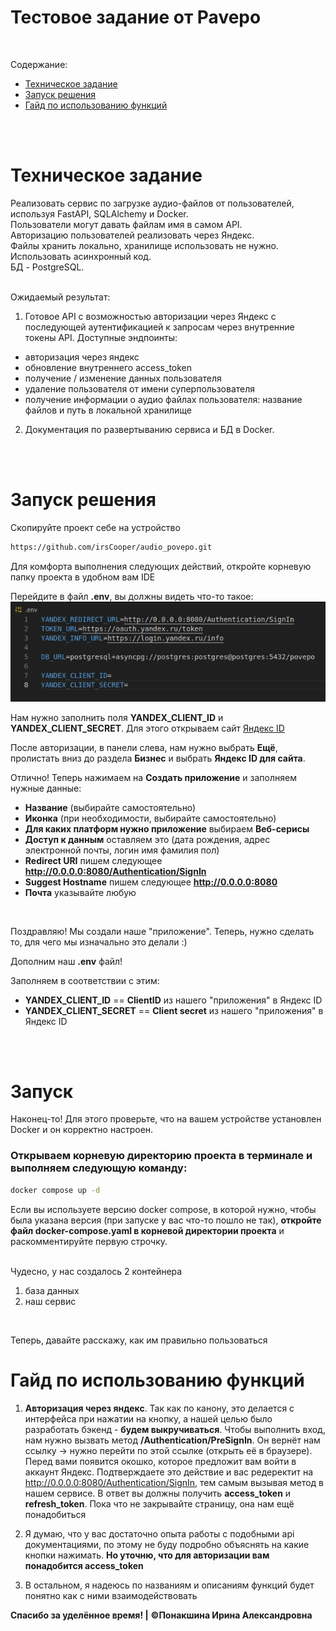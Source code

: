 # Тестовое задание от Pavepo

<br>

Содержание:
- <a href='#тз'>Техническое задание</a>
- <a href='#запуск'>Запуск решения</a>
- <a href='#гайд'>Гайд по использованию функций</a>

<br><br>

<h1 id='тз'>Техническое задание</h1>

Реализовать сервис по загрузке аудио-файлов от пользователей, используя FastAPI, SQLAlchemy и Docker.<br> 
Пользователи могут давать файлам имя в самом API.<br>
Авторизацию пользователей реализовать через Яндекс.<br>
Файлы хранить локально, хранилище использовать не нужно.<br>
Использовать асинхронный код.<br>
БД - PostgreSQL. <br><br>


Ожидаемый результат:
1. Готовое API с возможностью авторизации через Яндекс с последующей аутентификацией к запросам через внутренние токены API.
Доступные эндпоинты: 
- авторизация через яндекс
- обновление внутреннего access_token 
- получение / изменение данных пользователя
- удаление пользователя от имени суперпользователя 
- получение информации о аудио файлах пользователя: название файлов и путь в локальной хранилище

2. Документация по развертыванию сервиса и БД в Docker.


<br> <br> 

<h1 id='запуск'>Запуск решения</h1>
Скопируйте проект себе на устройство

```sh
https://github.com/irsCooper/audio_povepo.git
```

Для комфорта выполнения следующих действий, откройте корневую папку проекта в удобном вам IDE <br>

Перейдите в файл __.env__, вы должны видеть что-то такое:
![картинка](./image_by_readme/img_env.png)

Нам нужно заполнить поля __YANDEX_CLIENT_ID__ и __YANDEX_CLIENT_SECRET__. Для этого открываем сайт [Яндекс ID](https://id.yandex.ru/)

После авторизации, в панели слева, нам нужно выбрать __Ещё__, пролистать вниз до раздела __Бизнес__ и выбрать __Яндекс ID для сайта__.<br>

Отлично! Теперь нажимаем на __Создать приложение__ и заполняем нужные данные:
- __Название__ (выбирайте самостоятельно)
- __Иконка__ (при необходимости, выбирайте самостоятельно)
- __Для каких платформ нужно приложение__ выбираем __Веб-серисы__
- __Доступ к данным__ оставляем это (дата рождения, адрес электронной почты, логин имя фамилия пол)
- __Redirect URI__ пишем следующее __http://0.0.0.0:8080/Authentication/SignIn__ 
- __Suggest Hostname__ пишем следующее __http://0.0.0.0:8080__ 
- __Почта__ указывайте любую

<br>

Поздравляю! Мы создали наше "приложение". Теперь, нужно сделать то, для чего мы изначально это делали :) <br>

Дополним наш __.env__ файл! <br>

Заполняем в соответствии с этим:
- __YANDEX_CLIENT_ID__ == __ClientID__ из нашего "приложения" в Яндекс ID
- __YANDEX_CLIENT_SECRET__ == __Client secret__ из нашего "приложения" в Яндекс ID

<br><br>

# Запуск
Наконец-то! Для этого проверьте, что на вашем устройстве установлен Docker и он корректно настроен. <br>

### Открываем корневую директорию проекта в терминале и выполняем следующую команду:

```sh 
docker compose up -d
```

Если вы используете версию docker compose, в которой нужно, чтобы была указана версия (при запуске у вас что-то пошло не так), __откройте файл docker-compose.yaml в корневой директории проекта__ и раскомментируйте первую строчку. <br><br>

Чудесно, у нас создалось 2 контейнера
1. база данных
2. наш сервис

<br>

Теперь, давайте расскажу, как им правильно пользоваться




<h1 id='гайд'>Гайд по использованию функций</h1>

1. __Авторизация через яндекс__. Так как по канону, это делается с интерфейса при нажатии на кнопку, а нашей целью было разработать бэкенд - __будем выкручиваться__. Чтобы выполнить вход, нам нужно вызвать метод __/Authentication/PreSignIn__. Он вернёт нам ссылку -> нужно перейти по этой ссылке (открыть её в браузере). Перед вами появится окошко, которое предложит вам войти в аккаунт Яндекс. Подтверждаете это действие и вас редеректит на http://0.0.0.0:8080/Authentication/SignIn, тем самым вызывая метод в нашем сервисе. В ответ вы должны получить __access_token__ и __refresh_token__. Пока что не закрывайте страницу, она нам ещё понадобиться 

2. Я думаю, что у вас достаточно опыта работы с подобными api документациями, по этому не буду подробно объяснять на какие кнопки нажимать. __Но уточню, что для авторизации вам понадобится access_token__

3. В остальном, я надеюсь по названиям и описаниям функций будет понятно как с ними взаимодействовать 

__Спасибо за уделённое время! |__ 
__&copy;Понакшина Ирина Александровна__ 